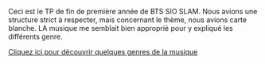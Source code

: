 Ceci est le TP de fin de première année de BTS SIO SLAM. Nous avions une structure strict à respecter, mais concernant le thème, nous avions carte blanche.
LA musique me semblait bien approprié pour y expliqué les différents genre.

[Cliquez ici pour découvrir quelques genres de la musique](https://ryan-rb.github.io/Wireframe/)
